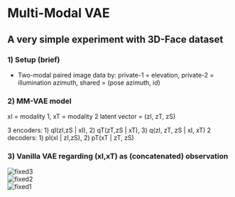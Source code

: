 # Multi-Modal VAE

## A very simple experiment with 3D-Face dataset


### 1) Setup (brief)
- Two-modal paired image data by: 
  private-1 = elevation, 
  private-2 = illumination azimuth,
  shared = (pose azimuth, id)


### 2) MM-VAE model

xI = modality 1, xT = modality 2
latent vector = (zI, zT, zS)

3 encoders: 1) qI(zI,zS | xI),  2) qT(zT,zS | xT),  3) q(zI, zT, zS | xI, xT)
2 decoders: 1) pI(xI | zI,zS),  2) pT(xT | zT, zS)



### 3) Vanilla VAE regarding (xI,xT) as (concatenated) observation

![fixed3](https://user-images.githubusercontent.com/44901665/55332825-0d7e9700-548e-11e9-88a2-7ab8f150345b.gif)<br />
![fixed2](https://user-images.githubusercontent.com/44901665/55332885-2129fd80-548e-11e9-9af1-def6d2931b03.gif)<br />
![fixed1](https://user-images.githubusercontent.com/44901665/55332858-17a09580-548e-11e9-9864-61014125a9d1.gif)<br />
